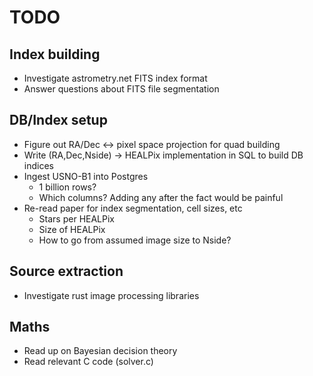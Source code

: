 # TODO

## Index building
- Investigate astrometry.net FITS index format
- Answer questions about FITS file segmentation

## DB/Index setup
- Figure out RA/Dec <-> pixel space projection for quad building
- Write (RA,Dec,Nside) -> HEALPix implementation in SQL to build DB indices
- Ingest USNO-B1 into Postgres
  - 1 billion rows?
  - Which columns? Adding any after the fact would be painful
- Re-read paper for index segmentation, cell sizes, etc
  - Stars per HEALPix
  - Size of HEALPix
  - How to go from assumed image size to Nside?

## Source extraction
- Investigate rust image processing libraries

## Maths
- Read up on Bayesian decision theory
- Read relevant C code (solver.c)

